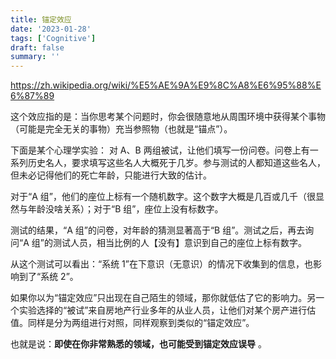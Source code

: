 ```yaml
---
title: 锚定效应
date: '2023-01-28'
tags: ['Cognitive']
draft: false
summary: ''
---
```


https://zh.wikipedia.org/wiki/%E5%AE%9A%E9%8C%A8%E6%95%88%E6%87%89

这个效应指的是：当你思考某个问题时，你会很随意地从周围环境中获得某个事物（可能是完全无关的事物）充当参照物（也就是“锚点”）。

下面是某个心理学实验：
对 A、B 两组被试，让他们填写一份问卷。问卷上有一系列历史名人，要求填写这些名人大概死于几岁。参与测试的人都知道这些名人，但未必记得他们的死亡年龄，只能进行大致的估计。

对于“A 组”，他们的座位上标有一个随机数字。这个数字大概是几百或几千（很显然与年龄没啥关系）；对于“B 组”，座位上没有标数字。

测试的结果，“A 组”的问卷，对年龄的猜测显著高于“B 组”。测试之后，再去询问“A 组”的测试人员，相当比例的人【没有】意识到自己的座位上标有数字。

从这个测试可以看出：“系统 1”在下意识（无意识）的情况下收集到的信息，也影响到了“系统 2”。

如果你以为“锚定效应”只出现在自己陌生的领域，那你就低估了它的影响力。另一个实验选择的“被试”来自房地产行业多年的从业人员，让他们对某个房产进行估值。同样是分为两组进行对照，同样观察到类似的“锚定效应”。

也就是说：**即使在你非常熟悉的领域，也可能受到锚定效应误导** 。
